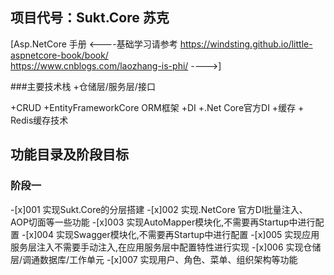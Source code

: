 ## 项目代号：Sukt.Core  苏克
[Asp.NetCore 手册
<----基础学习请参考
https://windsting.github.io/little-aspnetcore-book/book/                   
https://www.cnblogs.com/laozhang-is-phi/
---->]

###主要技术栈
+仓储层/服务层/接口

+CRUD
	+EntityFrameworkCore ORM框架
+DI
	+.Net Core官方DI
+缓存
	+ Redis缓存技术


## 功能目录及阶段目标

### 阶段一
-[x]001 实现Sukt.Core的分层搭建
-[x]002 实现.NetCore 官方DI批量注入、AOP切面等一些功能
-[x]003 实现AutoMapper模块化,不需要再Startup中进行配置
-[x]004 实现Swagger模块化,不需要再Startup中进行配置
-[x]005 实现应用服务层注入不需要手动注入,在应用服务层中配置特性进行实现
-[x]006 实现仓储层/调通数据库/工作单元
-[x]007 实现用户、角色、菜单、组织架构等功能